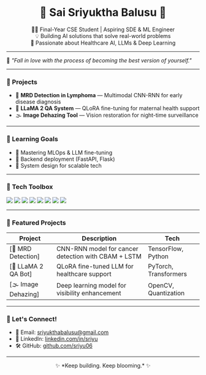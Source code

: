 <!-- Sriyuktha's README -->

<h1 align="center">🌸 Sai Sriyuktha Balusu 🌸</h1>
<p align="center">
  👩‍💻 Final-Year CSE Student | Aspiring SDE & ML Engineer <br>
  💡 Building AI solutions that solve real-world problems <br>
  🔎 Passionate about Healthcare AI, LLMs & Deep Learning
</p>

---

🌼 *"Fall in love with the process of becoming the best version of yourself."*

---

### 🚀 Projects
- 🧬 **MRD Detection in Lymphoma** — Multimodal CNN-RNN for early disease diagnosis  
- 🦙 **LLaMA 2 QA System** — QLoRA fine-tuning for maternal health support  
- 🌫️ **Image Dehazing Tool** — Vision restoration for night-time surveillance

---

### 🌱 Learning Goals
- 🤖 Mastering MLOps & LLM fine-tuning  
- 🔧 Backend deployment (FastAPI, Flask)  
- 📐 System design for scalable tech

---

### 🧰 Tech Toolbox
<p align="left">
  <img src="https://img.shields.io/badge/Python-FFD43B?style=flat-square&logo=python&logoColor=black"/>
  <img src="https://img.shields.io/badge/TensorFlow-FF6F00?style=flat-square&logo=tensorflow&logoColor=white"/>
  <img src="https://img.shields.io/badge/PyTorch-EE4C2C?style=flat-square&logo=pytorch&logoColor=white"/>
  <img src="https://img.shields.io/badge/C++-00599C?style=flat-square&logo=c%2B%2B&logoColor=white"/>
  <img src="https://img.shields.io/badge/MongoDB-4EA94B?style=flat-square&logo=mongodb&logoColor=white"/>
  <img src="https://img.shields.io/badge/AWS-232F3E?style=flat-square&logo=amazonaws&logoColor=white"/>
  <img src="https://img.shields.io/badge/HTML-E34F26?style=flat-square&logo=html5&logoColor=white"/>
  <img src="https://img.shields.io/badge/CSS-1572B6?style=flat-square&logo=css3&logoColor=white"/>
</p>

---

### 🌟 Featured Projects

| Project | Description | Tech |
|--------|-------------|------|
| [🧠 MRD Detection]| CNN-RNN model for cancer detection with CBAM + LSTM | TensorFlow, Python |
| [🤖 LLaMA 2 QA Bot] | QLoRA fine-tuned LLM for healthcare support | PyTorch, Transformers |
| [🌫️ Image Dehazing] | Deep learning model for visibility enhancement | OpenCV, Quantization |

---

### 💬 Let's Connect!
- 📧 Email: [sriyukthabalusu@gmail.com](mailto:sriyukthabalusu@gmail.com)  
- 🔗 LinkedIn: [linkedin.com/in/sriyu](https://www.linkedin.com/in/sriyu)  
- 🛠 GitHub: [github.com/sriyu06](https://github.com/sriyu06)

---

<div align="center">
✨ *Keep building. Keep blooming.* ✨  
</div>
